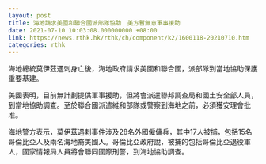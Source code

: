 ```yaml
---
layout: post
title: 海地請求美國和聯合國派部隊協助　美方暫無意軍事援助
date: 2021-07-10 10:03:08.000000000 +08:00
link: https://news.rthk.hk/rthk/ch/component/k2/1600118-20210710.htm
categories: rthk
---
```


海地總統莫伊茲遇刺身亡後，海地政府請求美國和聯合國，派部隊到當地協助保護重要基建。

美國表明，目前無計劃提供軍事援助，但將會派遣聯邦調查局和國土安全部人員，到當地協助調查。至於聯合國派遣維和部隊或警察到海地之前，必須獲安理會批准。

海地警方表示，莫伊茲遇刺事件涉及28名外國僱傭兵，其中17人被捕，包括15名哥倫比亞人及兩名海地裔美國人。哥倫比亞政府說，被捕的包括哥倫比亞退役軍人，國家情報局人員將會聯同國際刑警，到海地協助調查。

